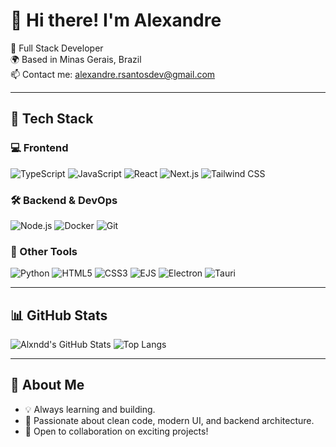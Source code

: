 # 👋 Hi there! I'm Alexandre

🔧 Full Stack Developer  
🌍 Based in Minas Gerais, Brazil  
📫 Contact me: alexandre.rsantosdev@gmail.com

---

## 🚀 Tech Stack

### 💻 Frontend
![TypeScript](https://img.shields.io/badge/-TypeScript-3178c6?style=flat-square&logo=typescript&logoColor=white)
![JavaScript](https://img.shields.io/badge/-JavaScript-f7df1e?style=flat-square&logo=javascript&logoColor=black)
![React](https://img.shields.io/badge/-React-61DAFB?style=flat-square&logo=react&logoColor=black)
![Next.js](https://img.shields.io/badge/-Next.js-000000?style=flat-square&logo=next.js)
![Tailwind CSS](https://img.shields.io/badge/-Tailwind%20CSS-06B6D4?style=flat-square&logo=tailwind-css)

### 🛠 Backend & DevOps
![Node.js](https://img.shields.io/badge/-Node.js-339933?style=flat-square&logo=node.js&logoColor=white)
![Docker](https://img.shields.io/badge/-Docker-2496ED?style=flat-square&logo=docker&logoColor=white)
![Git](https://img.shields.io/badge/-Git-F05032?style=flat-square&logo=git&logoColor=white)

### 🧰 Other Tools
![Python](https://img.shields.io/badge/-Python-3776AB?style=flat-square&logo=python)
![HTML5](https://img.shields.io/badge/-HTML5-E34F26?style=flat-square&logo=html5&logoColor=white)
![CSS3](https://img.shields.io/badge/-CSS3-1572B6?style=flat-square&logo=css3&logoColor=white)
![EJS](https://img.shields.io/badge/-EJS-0C0C0C?style=flat-square&logo=ejs)
![Electron](https://img.shields.io/badge/-Electron-47848F?style=flat-square&logo=electron&logoColor=white)
![Tauri](https://img.shields.io/badge/-Tauri-FFC131?style=flat-square&logo=tauri&logoColor=black)

---

## 📊 GitHub Stats

![Alxndd's GitHub Stats](https://github-readme-stats.vercel.app/api?username=alxndd-s&show_icons=true&theme=radical)
![Top Langs](https://github-readme-stats.vercel.app/api/top-langs/?username=alxndd-s&layout=compact&theme=radical)

---

## 💬 About Me

- 💡 Always learning and building.
- 🧩 Passionate about clean code, modern UI, and backend architecture.
- 🤝 Open to collaboration on exciting projects!
